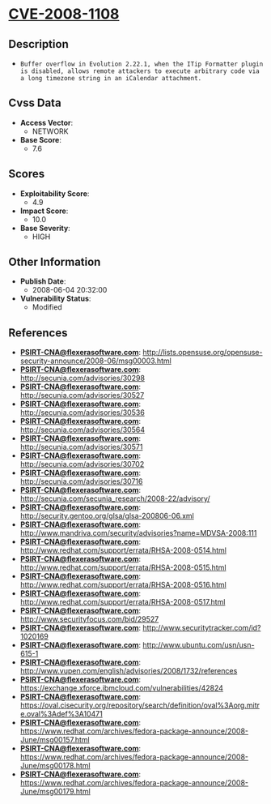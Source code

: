 
# [CVE-2008-1108](https://cve.mitre.org/cgi-bin/cvename.cgi?name=CVE-2008-1108)

## Description

- `Buffer overflow in Evolution 2.22.1, when the ITip Formatter plugin is disabled, allows remote attackers to execute arbitrary code via a long timezone string in an iCalendar attachment.`

## Cvss Data

- **Access Vector**:
  - NETWORK
- **Base Score**:
  - 7.6

## Scores

- **Exploitability Score**:
  - 4.9
- **Impact Score**:
  - 10.0
- **Base Severity**:
  - HIGH

## Other Information

- **Publish Date**:
  - 2008-06-04 20:32:00
- **Vulnerability Status**:
  - Modified

## References

- **PSIRT-CNA@flexerasoftware.com**: http://lists.opensuse.org/opensuse-security-announce/2008-06/msg00003.html
- **PSIRT-CNA@flexerasoftware.com**: http://secunia.com/advisories/30298
- **PSIRT-CNA@flexerasoftware.com**: http://secunia.com/advisories/30527
- **PSIRT-CNA@flexerasoftware.com**: http://secunia.com/advisories/30536
- **PSIRT-CNA@flexerasoftware.com**: http://secunia.com/advisories/30564
- **PSIRT-CNA@flexerasoftware.com**: http://secunia.com/advisories/30571
- **PSIRT-CNA@flexerasoftware.com**: http://secunia.com/advisories/30702
- **PSIRT-CNA@flexerasoftware.com**: http://secunia.com/advisories/30716
- **PSIRT-CNA@flexerasoftware.com**: http://secunia.com/secunia_research/2008-22/advisory/
- **PSIRT-CNA@flexerasoftware.com**: http://security.gentoo.org/glsa/glsa-200806-06.xml
- **PSIRT-CNA@flexerasoftware.com**: http://www.mandriva.com/security/advisories?name=MDVSA-2008:111
- **PSIRT-CNA@flexerasoftware.com**: http://www.redhat.com/support/errata/RHSA-2008-0514.html
- **PSIRT-CNA@flexerasoftware.com**: http://www.redhat.com/support/errata/RHSA-2008-0515.html
- **PSIRT-CNA@flexerasoftware.com**: http://www.redhat.com/support/errata/RHSA-2008-0516.html
- **PSIRT-CNA@flexerasoftware.com**: http://www.redhat.com/support/errata/RHSA-2008-0517.html
- **PSIRT-CNA@flexerasoftware.com**: http://www.securityfocus.com/bid/29527
- **PSIRT-CNA@flexerasoftware.com**: http://www.securitytracker.com/id?1020169
- **PSIRT-CNA@flexerasoftware.com**: http://www.ubuntu.com/usn/usn-615-1
- **PSIRT-CNA@flexerasoftware.com**: http://www.vupen.com/english/advisories/2008/1732/references
- **PSIRT-CNA@flexerasoftware.com**: https://exchange.xforce.ibmcloud.com/vulnerabilities/42824
- **PSIRT-CNA@flexerasoftware.com**: https://oval.cisecurity.org/repository/search/definition/oval%3Aorg.mitre.oval%3Adef%3A10471
- **PSIRT-CNA@flexerasoftware.com**: https://www.redhat.com/archives/fedora-package-announce/2008-June/msg00157.html
- **PSIRT-CNA@flexerasoftware.com**: https://www.redhat.com/archives/fedora-package-announce/2008-June/msg00178.html
- **PSIRT-CNA@flexerasoftware.com**: https://www.redhat.com/archives/fedora-package-announce/2008-June/msg00179.html
